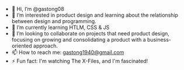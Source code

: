 - 👋 Hi, I’m @gastong08
- 👀 I’m interested in product design and learning about the relationship between design and programming. 
- 🌱 I’m currently learning HTLM, CSS & JS
- 💞️ I’m looking to collaborate on projects that need product design, focusing on growing and consolidating a product with a business-oriented approach.
- 📫 How to reach me: gastong1940@gmail.com
- ⚡ Fun fact: I'm watching The X-Files, and I'm fascinated!

<!---
gastong08/gastong08 is a ✨ special ✨ repository because its `README.md` (this file) appears on your GitHub profile.
You can click the Preview link to take a look at your changes.
--->
